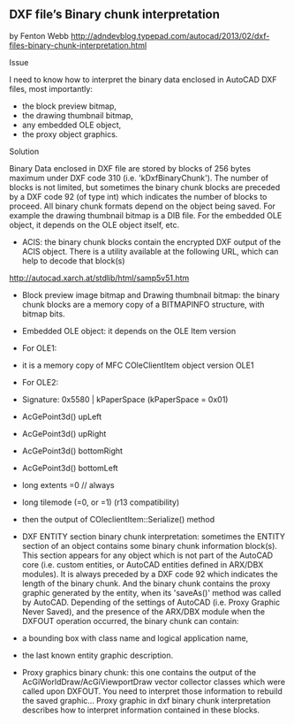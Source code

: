 DXF file’s Binary chunk interpretation
--------------------------------------

by Fenton Webb
http://adndevblog.typepad.com/autocad/2013/02/dxf-files-binary-chunk-interpretation.html

Issue

I need to know how to interpret the binary data enclosed in AutoCAD DXF
files, most importantly:

- the block preview bitmap,
- the drawing thumbnail bitmap,
- any embedded OLE object,
- the proxy object graphics.

Solution

Binary Data enclosed in DXF file are stored by blocks of 256 bytes maximum under
DXF code 310 (i.e. 'kDxfBinaryChunk'). The number of blocks is not limited, but
sometimes the binary chunk blocks are preceded by a DXF code 92 (of type int)
which indicates the number of blocks to proceed. All binary chunk formats depend
on the object being saved. For example the drawing thumbnail bitmap is a DIB
file. For the embedded OLE object, it depends on the OLE object itself, etc.

- ACIS: the binary chunk blocks contain the encrypted DXF output of the ACIS
object. There is a utility available at the following URL, which can help to
decode that block(s)

http://autocad.xarch.at/stdlib/html/samp5v51.htm

- Block preview image bitmap and Drawing thumbnail bitmap: the binary chunk
blocks are a memory copy of a BITMAPINFO structure, with bitmap bits.

- Embedded OLE object: it depends on the OLE Item version
- For OLE1:
- it is a memory copy of MFC COleClientItem object version OLE1
- For OLE2:
- Signature: 0x5580 | kPaperSpace (kPaperSpace = 0x01)
- AcGePoint3d() upLeft
- AcGePoint3d() upRight
- AcGePoint3d() bottomRight
- AcGePoint3d() bottomLeft
- long extents =0 // always
- long tilemode (=0, or =1) (r13 compatibility)
- then the output of COleclientItem::Serialize() method

- DXF ENTITY section binary chunk interpretation: sometimes the ENTITY section
of an object contains some binary chunk information block(s). This section
appears for any object which is not part of the AutoCAD core (i.e. custom
entities, or AutoCAD entities defined in ARX/DBX modules). It is always preceded
by a DXF code 92 which indicates the length of the binary chunk. And the binary
chunk contains the proxy graphic generated by the entity, when its 'saveAs()'
method was called by AutoCAD. Depending of the settings of AutoCAD (i.e. Proxy
Graphic Never Saved), and the presence of the ARX/DBX module when the DXFOUT
operation occurred, the binary chunk can contain:
- a bounding box with class name and logical application name,
- the last known entity graphic description.

- Proxy graphics binary chunk: this one contains the output of the
AcGiWorldDraw/AcGiViewportDraw vector collector classes which were called upon
DXFOUT. You need to interpret those information to rebuild the saved graphic...
Proxy graphic in dxf binary chunk interpretation describes
how to interpret information contained in these blocks.
